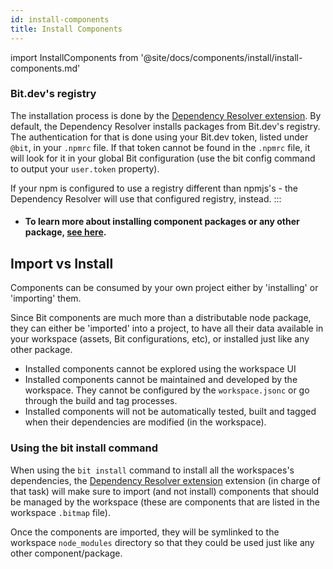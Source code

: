```yaml
---
id: install-components
title: Install Components
---
```


import InstallComponents from '@site/docs/components/install/install-components.md'

<InstallComponents />


### Bit.dev's registry

The installation process is done by the [Dependency Resolver extension](/dependency-resolver/overview).
By default, the Dependency Resolver installs packages from Bit.dev's registry.
The authentication for that is done using your Bit.dev token, listed under `@bit`, in your `.npmrc` file.
If that token cannot be found in the `.npmrc` file, it will look for it in your global Bit configuration (use the bit config command to output your `user.token` property).

If your npm is configured to use a registry different than npmjs's - the Dependency Resolver will use that configured registry, instead.
:::

- #### To learn more about installing component packages or any other package, [see here](/dependency-resolver/dependency-installation).

## Import vs Install

Components can be consumed by your own project either by 'installing' or 'importing' them.

Since Bit components are much more than a distributable node package, they can either be 'imported' into a project, to have all their data available in your workspace (assets, Bit configurations, etc), or installed just like any other package.

- Installed components cannot be explored using the workspace UI
- Installed components cannot be maintained and developed by the workspace. They cannot be configured by the `workspace.jsonc` or go through the build and tag processes.
- Installed components will not be automatically tested, built and tagged when their dependencies are modified (in the workspace).

### Using the bit install command

  When using the `bit install` command to install all the workspaces's dependencies, the [Dependency Resolver extension](/dependency-resolver/overview) extension (in charge of that task) will make sure to import (and not install) components that should be managed by the workspace (these are components that are listed in the workspace `.bitmap` file).
  
  Once the components are imported, they will be symlinked to the workspace `node_modules` directory so that they could be used just like any other component/package.
  
